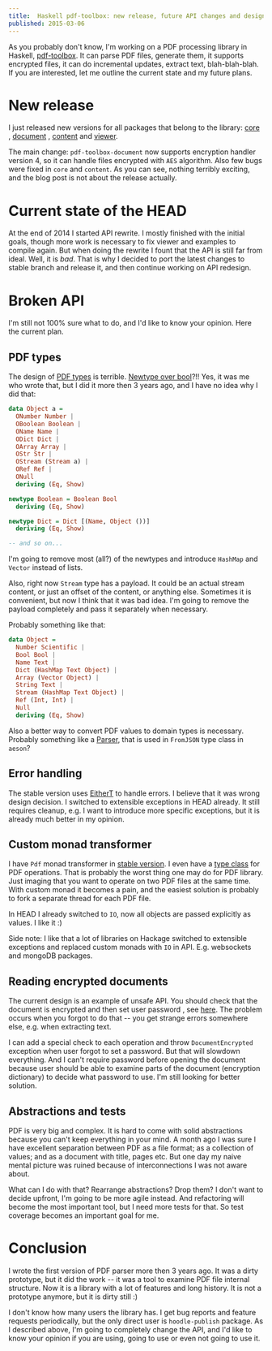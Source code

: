 ```yaml
---
title:  Haskell pdf-toolbox: new release, future API changes and design mistakes
published: 2015-03-06
---
```


As you probably don't know, I'm working on a PDF processing library
in Haskell, [pdf-toolbox](https://github.com/Yuras/pdf-toolbox).
It can parse PDF files, generate them, it supports encrypted files, it can
do incremental updates, extract text, blah-blah-blah. If you are interested,
let me outline the current state and my future plans.

# New release

I just released new versions for all packages that belong to the library:
[core](https://hackage.haskell.org/package/pdf-toolbox-core)
, [document](https://hackage.haskell.org/package/pdf-toolbox-document)
, [content](https://hackage.haskell.org/package/pdf-toolbox-content)
and [viewer](https://hackage.haskell.org/package/pdf-toolbox-viewer).

The main change: `pdf-toolbox-document` now supports encryption handler
version 4, so it can handle files encrypted with `AES` algorithm.
Also few bugs were fixed in `core` and `content`. As you can see, nothing
terribly exciting, and the blog post is not about the release actually.

# Current state of the HEAD

At the end of 2014 I started API rewrite. I mostly finished with the initial
goals, though more work is necessary to fix viewer and examples to compile
again. But when doing the rewrite I fount that the API is still far from
ideal. Well, it is _bad_. That is why I decided to port the latest changes
to stable branch and release it, and then continue working on API redesign.

# Broken API

I'm still not 100% sure what to do, and I'd like to know your opinion. Here
the current plan.

## PDF types

The design of
[PDF types](https://hackage.haskell.org/package/pdf-toolbox-core-0.0.3.0/docs/Pdf-Toolbox-Core-Object-Types.html#t:Object)
is terrible. [Newtype over bool](https://hackage.haskell.org/package/pdf-toolbox-core-0.0.3.0/docs/Pdf-Toolbox-Core-Object-Types.html#t:Boolean)?!! Yes, it was me who wrote that, but I did it more then 3 years ago,
and I have no idea why I did that:

```haskell
data Object a =
  ONumber Number |
  OBoolean Boolean |
  OName Name |
  ODict Dict |
  OArray Array |
  OStr Str |
  OStream (Stream a) |
  ORef Ref |
  ONull
  deriving (Eq, Show)

newtype Boolean = Boolean Bool
  deriving (Eq, Show)

newtype Dict = Dict [(Name, Object ())]
  deriving (Eq, Show)

-- and so on...
```

I'm going to remove most (all?) of the newtypes and introduce `HashMap` and
`Vector` instead of lists.

Also, right now `Stream` type has a payload. It could be an actual stream
content, or just an offset of the content, or anything else. Sometimes it is
convenient, but now I think that it was bad idea. I'm going to remove
the payload completely and pass it separately when necessary.

Probably something like that:

```haskell
data Object =
  Number Scientific |
  Bool Bool |
  Name Text |
  Dict (HashMap Text Object) |
  Array (Vector Object) |
  String Text |
  Stream (HashMap Text Object) |
  Ref (Int, Int) |
  Null
  deriving (Eq, Show)
```

Also a better way to convert PDF values to domain types is necessary. Probably
something like a [Parser](http://hackage.haskell.org/package/aeson-0.8.0.2/docs/Data-Aeson-Types.html#t:Parser),
that is used in `FromJSON` type class in `aeson`?

## Error handling

The stable version uses [EitherT](https://hackage.haskell.org/package/pdf-toolbox-core-0.0.3.0/docs/Pdf-Toolbox-Core-Error.html)
to handle errors. I believe that it was wrong design decision. I switched to
extensible exceptions in HEAD already. It still requires cleanup, e.g. I
want to introduce more specific exceptions, but it is already much better in
my opinion.

## Custom monad transformer

I have `Pdf` monad transformer in [stable version](https://hackage.haskell.org/package/pdf-toolbox-document-0.0.4.0/docs/Pdf-Toolbox-Document-Pdf.html).
I even have a [type class](https://hackage.haskell.org/package/pdf-toolbox-document-0.0.4.0/docs/Pdf-Toolbox-Document-Monad.html)
for PDF operations.
That is probably the worst thing one may do for PDF library.
Just imaging that you want to operate on two PDF files at the same time. With
custom monad it becomes a pain, and the easiest solution is probably to
fork a separate thread for each PDF file.

In HEAD I already switched to `IO`, now all objects are passed explicitly as
values. I like it :)

Side note: I like that a lot of libraries on Hackage switched to extensible
exceptions and replaced custom monads with `IO` in API. E.g. websockets and
mongoDB packages.

## Reading encrypted documents

The current design is an example of unsafe API. You should check that the
document is encrypted and then set user password
, see [here](https://hackage.haskell.org/package/pdf-toolbox-document-0.0.4.0/docs/Pdf-Toolbox-Document-Pdf.html#v:isEncrypted).
The problem occurs when you forgot to do that -- you get strange errors
somewhere else, e.g. when extracting text.

I can add a special check to each operation and throw `DocumentEncrypted`
exception when user forgot to set a password. But that will slowdown
everything. And I can't require password before opening the document because
user should be able to examine parts of the document (encryption dictionary)
to decide what password to use. I'm still looking for better solution.

## Abstractions and tests

PDF is very big and complex. It is hard to come with solid abstractions
because you can't keep everything in your mind. A month ago I was sure I have
excellent separation between PDF as a file format; as a collection of
values; and as a document with title, pages etc. But one day my naive mental
picture was ruined because of interconnections I was not aware about.

What can I do with that? Rearrange abstractions? Drop them? I don't want to
decide upfront, I'm going to be more agile instead. And refactoring will
become the most important tool, but I need more tests for that. So test
coverage becomes an important goal for me.

# Conclusion

I wrote the first version of PDF parser more then 3 years ago. It was a
dirty prototype, but it did the work -- it was a tool to examine PDF file
internal structure. Now it is a library with a lot of features and long
history. It is not a prototype anymore, but it is dirty still :)

I don't know how many users the library has. I get bug reports and feature
requests periodically, but the only direct user is `hoodle-publish` package.
As I described above, I'm going to completely change the API, and I'd like to
know your opinion if you are using, going to use or even not going to use it.

